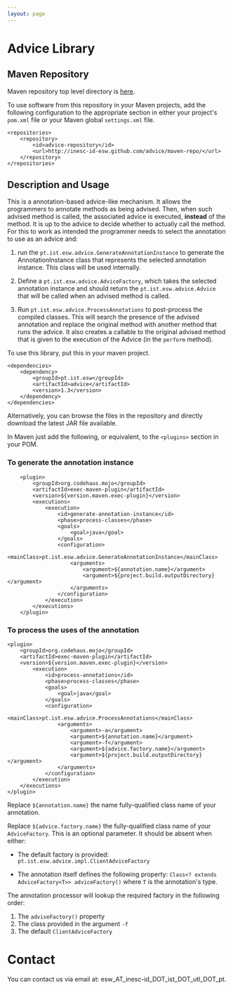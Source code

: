 ```yaml
---
layout: page
---
```


# Advice Library

## Maven Repository

Maven repository top level directory is [here](maven-repo/).

To use software from this repository in your Maven projects, add the following
configuration to the appropriate section in either your project's `pom.xml`
file or your Maven global `settings.xml` file.


    <repositories>
        <repository>
            <id>advice-repository</id>
            <url>http://inesc-id-esw.github.com/advice/maven-repo/</url>
        </repository>
    </repositories>

## Description and Usage

This is a annotation-based advice-like mechanism.  It allows the programmers
to annotate methods as being advised.  Then, when such advised method is
called, the associated advice is executed, **instead** of the method.  It is
up to the advice to decide whether to actually call the method.  For this to
work as intended the programmer needs to select the annotation to use as an
advice and:

  1. run the `pt.ist.esw.advice.GenerateAnnotationInstance` to generate the
  AnnotationInstance class that represents the selected annotation instance.
  This class will be used internally.
  
  2. Define a `pt.ist.esw.advice.AdviceFactory`, which takes the selected
  annotation instance and should return the `pt.ist.esw.advice.Advice` that
  will be called when an advised method is called.
  
  3. Run `pt.ist.esw.advice.ProcessAnnotations` to post-process the
  compiled classes.  This will search the presence of the advised annotation
  and replace the original method with another method that runs the advice.
  It also creates a callable to the original advised method that is given to
  the execution of the Advice (in the `perform` method).
  
To use this library, put this in your maven project.

    <dependencies>
        <dependency>
            <groupId>pt.ist.esw</groupId>
            <artifactId>advice</artifactId>
            <version>1.3</version>
        </dependency>
    </dependencies>
    
Alternatively, you can browse the files in the repository and directly
download the latest JAR file available.

In Maven just add the following, or equivalent, to the `<plugins>` section in
your POM.

### To generate the annotation instance

        <plugin>
            <groupId>org.codehaus.mojo</groupId>
            <artifactId>exec-maven-plugin</artifactId>
            <version>${version.maven.exec-plugin}</version>
            <executions>
                <execution>
                    <id>generate-annotation-instance</id>
                    <phase>process-classes</phase>
                    <goals>
                        <goal>java</goal>
                    </goals>
                    <configuration>
                        <mainClass>pt.ist.esw.advice.GenerateAnnotationInstance</mainClass>
                        <arguments>
                            <argument>${annotation.name}</argument>
                            <argument>${project.build.outputDirectory}</argument>
                        </arguments>
                    </configuration>
                </execution>
            </executions>
        </plugin>


### To process the uses of the annotation

    <plugin>
        <groupId>org.codehaus.mojo</groupId>
        <artifactId>exec-maven-plugin</artifactId>
        <version>${version.maven.exec-plugin}</version>
            <execution>
                <id>process-annotations</id>
                <phase>process-classes</phase>
                <goals>
                    <goal>java</goal>
                </goals>
                <configuration>
                    <mainClass>pt.ist.esw.advice.ProcessAnnotations</mainClass>
                    <arguments>
                        <argument>-a</argument>
                        <argument>${annotation.name}</argument>
                        <argument>-f</argument>
                        <argument>${advice.factory.name}</argument>
                        <argument>${project.build.outputDirectory}</argument>
                    </arguments>
                </configuration>
            </execution>
        </executions>
    </plugin>

Replace `${annotation.name}` the name fully-qualified class name of your
annotation.

Replace `${advice.factory.name}` the fully-qualified class name of your
`AdviceFactory`.  This is an optional parameter.  It should be absent when
either:

  * The default factory is provided: `pt.ist.esw.advice.impl.ClientAdviceFactory`

  * The annotation itself defines the following property: `Class<? extends
  AdviceFactory<T>> adviceFactory()` where `T` is the annotation's type.


The annotation processor will lookup the required factory in the following
order:

  1. The `adviseFactory()` property
  2. The class provided in the argument `-f`
  3. The default `ClientAdviceFactory`


# Contact

You can contact us via email at: esw_AT_inesc-id_DOT_ist_DOT_utl_DOT_pt.

